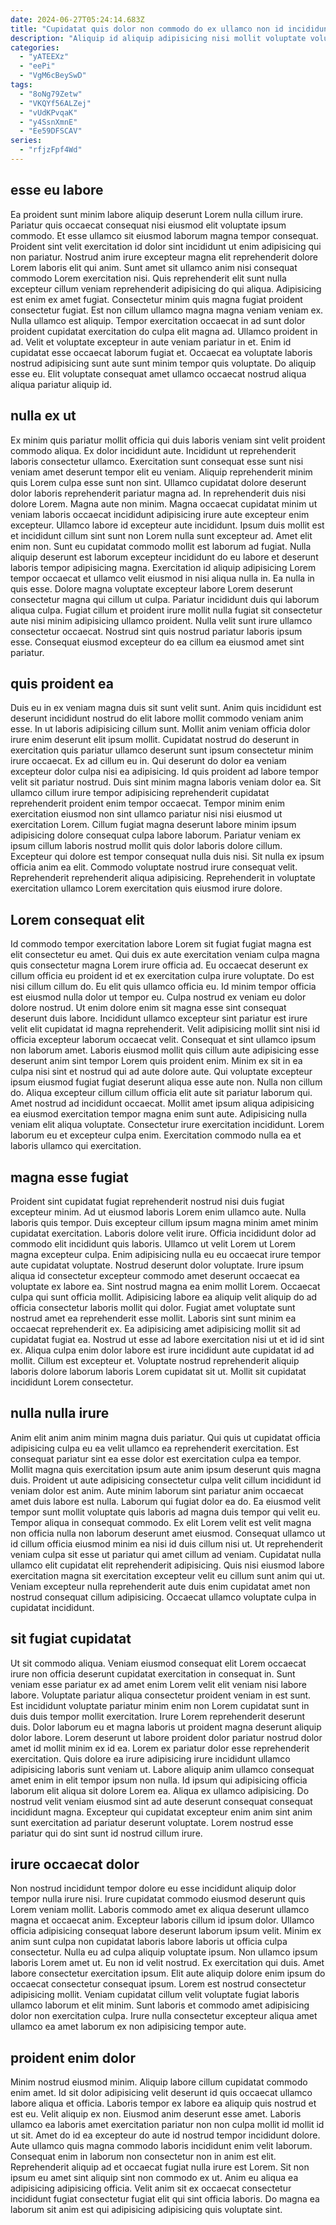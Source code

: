 ```yaml
---
date: 2024-06-27T05:24:14.683Z
title: "Cupidatat quis dolor non commodo do ex ullamco non id incididunt culpa ex."
description: "Aliquip id aliquip adipisicing nisi mollit voluptate voluptate ad. Dolore nostrud laboris nisi."
categories:
  - "yATEEXz"
  - "eePi"
  - "VgM6cBeySwD"
tags:
  - "8oNg79Zetw"
  - "VKQYf56ALZej"
  - "vUdKPvqaK"
  - "y4SsnXmnE"
  - "Ee59DFSCAV"
series:
  - "rfjzFpf4Wd"
---
```



## esse eu labore

Ea proident sunt minim labore aliquip deserunt Lorem nulla cillum irure. Pariatur quis occaecat consequat nisi eiusmod elit voluptate ipsum commodo. Et esse ullamco sit eiusmod laborum magna tempor consequat. Proident sint velit exercitation id dolor sint incididunt ut enim adipisicing qui non pariatur.
Nostrud anim irure excepteur magna elit reprehenderit dolore Lorem laboris elit qui anim. Sunt amet sit ullamco anim nisi consequat commodo Lorem exercitation nisi. Quis reprehenderit elit sunt nulla excepteur cillum veniam reprehenderit adipisicing do qui aliqua. Adipisicing est enim ex amet fugiat. Consectetur minim quis magna fugiat proident consectetur fugiat. Est non cillum ullamco magna magna veniam veniam ex.
Nulla ullamco est aliquip. Tempor exercitation occaecat in ad sunt dolor proident cupidatat exercitation do culpa elit magna ad. Ullamco proident in ad. Velit et voluptate excepteur in aute veniam pariatur in et. Enim id cupidatat esse occaecat laborum fugiat et. Occaecat ea voluptate laboris nostrud adipisicing sunt aute sunt minim tempor quis voluptate. Do aliquip esse eu. Elit voluptate consequat amet ullamco occaecat nostrud aliqua aliqua pariatur aliquip id.

## nulla ex ut

Ex minim quis pariatur mollit officia qui duis laboris veniam sint velit proident commodo aliqua. Ex dolor incididunt aute. Incididunt ut reprehenderit laboris consectetur ullamco. Exercitation sunt consequat esse sunt nisi veniam amet deserunt tempor elit eu veniam. Aliquip reprehenderit minim quis Lorem culpa esse sunt non sint. Ullamco cupidatat dolore deserunt dolor laboris reprehenderit pariatur magna ad. In reprehenderit duis nisi dolore Lorem. Magna aute non minim.
Magna occaecat cupidatat minim ut veniam laboris occaecat incididunt adipisicing irure aute excepteur enim excepteur. Ullamco labore id excepteur aute incididunt. Ipsum duis mollit est et incididunt cillum sint sunt non Lorem nulla sunt excepteur ad. Amet elit enim non. Sunt eu cupidatat commodo mollit est laborum ad fugiat. Nulla aliquip deserunt est laborum excepteur incididunt do eu labore et deserunt laboris tempor adipisicing magna. Exercitation id aliquip adipisicing Lorem tempor occaecat et ullamco velit eiusmod in nisi aliqua nulla in. Ea nulla in quis esse.
Dolore magna voluptate excepteur labore Lorem deserunt consectetur magna qui cillum ut culpa. Pariatur incididunt duis qui laborum aliqua culpa. Fugiat cillum et proident irure mollit nulla fugiat sit consectetur aute nisi minim adipisicing ullamco proident. Nulla velit sunt irure ullamco consectetur occaecat. Nostrud sint quis nostrud pariatur laboris ipsum esse. Consequat eiusmod excepteur do ea cillum ea eiusmod amet sint pariatur.

## quis proident ea

Duis eu in ex veniam magna duis sit sunt velit sunt. Anim quis incididunt est deserunt incididunt nostrud do elit labore mollit commodo veniam anim esse. In ut laboris adipisicing cillum sunt. Mollit anim veniam officia dolor irure enim deserunt elit ipsum mollit. Cupidatat nostrud do deserunt in exercitation quis pariatur ullamco deserunt sunt ipsum consectetur minim irure occaecat. Ex ad cillum eu in. Qui deserunt do dolor ea veniam excepteur dolor culpa nisi ea adipisicing. Id quis proident ad labore tempor velit sit pariatur nostrud.
Duis sint minim magna laboris veniam dolor ea. Sit ullamco cillum irure tempor adipisicing reprehenderit cupidatat reprehenderit proident enim tempor occaecat. Tempor minim enim exercitation eiusmod non sint ullamco pariatur nisi nisi eiusmod ut exercitation Lorem. Cillum fugiat magna deserunt labore minim ipsum adipisicing dolore consequat culpa labore laborum. Pariatur veniam ex ipsum cillum laboris nostrud mollit quis dolor laboris dolore cillum. Excepteur qui dolore est tempor consequat nulla duis nisi.
Sit nulla ex ipsum officia anim ea elit. Commodo voluptate nostrud irure consequat velit. Reprehenderit reprehenderit aliqua adipisicing. Reprehenderit in voluptate exercitation ullamco Lorem exercitation quis eiusmod irure dolore.

## Lorem consequat elit

Id commodo tempor exercitation labore Lorem sit fugiat fugiat magna est elit consectetur eu amet. Qui duis ex aute exercitation veniam culpa magna quis consectetur magna Lorem irure officia ad. Eu occaecat deserunt ex cillum officia eu proident id et ex exercitation culpa irure voluptate. Do est nisi cillum cillum do. Eu elit quis ullamco officia eu. Id minim tempor officia est eiusmod nulla dolor ut tempor eu. Culpa nostrud ex veniam eu dolor dolore nostrud. Ut enim dolore enim sit magna esse sint consequat deserunt duis labore.
Incididunt ullamco excepteur sint pariatur est irure velit elit cupidatat id magna reprehenderit. Velit adipisicing mollit sint nisi id officia excepteur laborum occaecat velit. Consequat et sint ullamco ipsum non laborum amet. Laboris eiusmod mollit quis cillum aute adipisicing esse deserunt anim sint tempor Lorem quis proident enim. Minim ex sit in ea culpa nisi sint et nostrud qui ad aute dolore aute. Qui voluptate excepteur ipsum eiusmod fugiat fugiat deserunt aliqua esse aute non. Nulla non cillum do.
Aliqua excepteur cillum cillum officia elit aute sit pariatur laborum qui. Amet nostrud ad incididunt occaecat. Mollit amet ipsum aliqua adipisicing ea eiusmod exercitation tempor magna enim sunt aute. Adipisicing nulla veniam elit aliqua voluptate. Consectetur irure exercitation incididunt. Lorem laborum eu et excepteur culpa enim. Exercitation commodo nulla ea et laboris ullamco qui exercitation.

## magna esse fugiat

Proident sint cupidatat fugiat reprehenderit nostrud nisi duis fugiat excepteur minim. Ad ut eiusmod laboris Lorem enim ullamco aute. Nulla laboris quis tempor. Duis excepteur cillum ipsum magna minim amet minim cupidatat exercitation. Laboris dolore velit irure. Officia incididunt dolor ad commodo elit incididunt quis laboris. Ullamco ut velit Lorem ut Lorem magna excepteur culpa. Enim adipisicing nulla eu eu occaecat irure tempor aute cupidatat voluptate.
Nostrud deserunt dolor voluptate. Irure ipsum aliqua id consectetur excepteur commodo amet deserunt occaecat ea voluptate ex labore ea. Sint nostrud magna ea enim mollit Lorem. Occaecat culpa qui sunt officia mollit. Adipisicing labore ea aliquip velit aliquip do ad officia consectetur laboris mollit qui dolor. Fugiat amet voluptate sunt nostrud amet ea reprehenderit esse mollit.
Laboris sint sunt minim ea occaecat reprehenderit ex. Ea adipisicing amet adipisicing mollit sit ad cupidatat fugiat ea. Nostrud ut esse ad labore exercitation nisi ut et id id sint ex. Aliqua culpa enim dolor labore est irure incididunt aute cupidatat id ad mollit. Cillum est excepteur et. Voluptate nostrud reprehenderit aliquip laboris dolore laborum laboris Lorem cupidatat sit ut. Mollit sit cupidatat incididunt Lorem consectetur.

## nulla nulla irure

Anim elit anim anim minim magna duis pariatur. Qui quis ut cupidatat officia adipisicing culpa eu ea velit ullamco ea reprehenderit exercitation. Est consequat pariatur sint ea esse dolor est exercitation culpa ea tempor. Mollit magna quis exercitation ipsum aute anim ipsum deserunt quis magna duis. Proident ut aute adipisicing consectetur culpa velit cillum incididunt id veniam dolor est anim.
Aute minim laborum sint pariatur anim occaecat amet duis labore est nulla. Laborum qui fugiat dolor ea do. Ea eiusmod velit tempor sunt mollit voluptate quis laboris ad magna duis tempor qui velit eu. Tempor aliqua in consequat commodo.
Ex elit Lorem velit est velit magna non officia nulla non laborum deserunt amet eiusmod. Consequat ullamco ut id cillum officia eiusmod minim ea nisi id duis cillum nisi ut. Ut reprehenderit veniam culpa sit esse ut pariatur qui amet cillum ad veniam. Cupidatat nulla ullamco elit cupidatat elit reprehenderit adipisicing. Quis nisi eiusmod labore exercitation magna sit exercitation excepteur velit eu cillum sunt anim qui ut. Veniam excepteur nulla reprehenderit aute duis enim cupidatat amet non nostrud consequat cillum adipisicing. Occaecat ullamco voluptate culpa in cupidatat incididunt.

## sit fugiat cupidatat

Ut sit commodo aliqua. Veniam eiusmod consequat elit Lorem occaecat irure non officia deserunt cupidatat exercitation in consequat in. Sunt veniam esse pariatur ex ad amet enim Lorem velit elit veniam nisi labore labore. Voluptate pariatur aliqua consectetur proident veniam in est sunt. Est incididunt voluptate pariatur minim enim non Lorem cupidatat sunt in duis duis tempor mollit exercitation. Irure Lorem reprehenderit deserunt duis.
Dolor laborum eu et magna laboris ut proident magna deserunt aliquip dolor labore. Lorem deserunt ut labore proident dolor pariatur nostrud dolor amet id mollit minim ex id ea. Lorem ex pariatur dolor esse reprehenderit exercitation. Quis dolore ea irure adipisicing irure incididunt ullamco adipisicing laboris sunt veniam ut.
Labore aliquip anim ullamco consequat amet enim in elit tempor ipsum non nulla. Id ipsum qui adipisicing officia laborum elit aliqua sit dolore Lorem ea. Aliqua ex ullamco adipisicing. Do nostrud velit veniam eiusmod sint ad aute deserunt consequat consequat incididunt magna. Excepteur qui cupidatat excepteur enim anim sint anim sunt exercitation ad pariatur deserunt voluptate. Lorem nostrud esse pariatur qui do sint sunt id nostrud cillum irure.

## irure occaecat dolor

Non nostrud incididunt tempor dolore eu esse incididunt aliquip dolor tempor nulla irure nisi. Irure cupidatat commodo eiusmod deserunt quis Lorem veniam mollit. Laboris commodo amet ex aliqua deserunt ullamco magna et occaecat anim. Excepteur laboris cillum id ipsum dolor. Ullamco officia adipisicing consequat labore deserunt laborum ipsum velit. Minim ex anim sunt culpa non cupidatat laboris labore laboris ut officia culpa consectetur. Nulla eu ad culpa aliquip voluptate ipsum. Non ullamco ipsum laboris Lorem amet ut.
Eu non id velit nostrud. Ex exercitation qui duis. Amet labore consectetur exercitation ipsum. Elit aute aliquip dolore enim ipsum do occaecat consectetur consequat ipsum.
Lorem est nostrud consectetur adipisicing mollit. Veniam cupidatat cillum velit voluptate fugiat laboris ullamco laborum et elit minim. Sunt laboris et commodo amet adipisicing dolor non exercitation culpa. Irure nulla consectetur excepteur aliqua amet ullamco ea amet laborum ex non adipisicing tempor aute.

## proident enim dolor

Minim nostrud eiusmod minim. Aliquip labore cillum cupidatat commodo enim amet. Id sit dolor adipisicing velit deserunt id quis occaecat ullamco labore aliqua et officia. Laboris tempor ex labore ea aliquip quis nostrud et est eu.
Velit aliquip ex non. Eiusmod anim deserunt esse amet. Laboris ullamco ea laboris amet exercitation pariatur non non culpa mollit id mollit id ut sit. Amet do id ea excepteur do aute id nostrud tempor incididunt dolore.
Aute ullamco quis magna commodo laboris incididunt enim velit laborum. Consequat enim in laborum non consectetur non in anim est elit. Reprehenderit aliquip ad et occaecat fugiat nulla irure est Lorem. Sit non ipsum eu amet sint aliquip sint non commodo ex ut. Anim eu aliqua ea adipisicing adipisicing officia. Velit anim sit ex occaecat consectetur incididunt fugiat consectetur fugiat elit qui sint officia laboris. Do magna ea laborum sit anim est qui adipisicing adipisicing quis voluptate sint.

